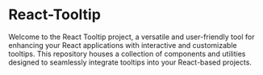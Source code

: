 # React-Tooltip
Welcome to the React Tooltip project, a versatile and user-friendly tool for enhancing your React applications with interactive and customizable tooltips. This repository houses a collection of components and utilities designed to seamlessly integrate tooltips into your React-based projects.
